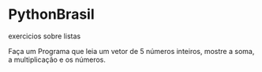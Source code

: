 # PythonBrasil
 exercicios sobre listas

Faça um Programa que leia um vetor de 5 números inteiros, mostre a soma, a multiplicação e os números.